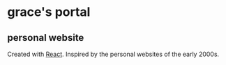 # grace's portal

## personal website

Created with [React](https://github.com/facebook/create-react-app).
Inspired by the personal websites of the early 2000s.
